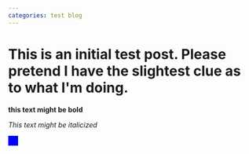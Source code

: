 ```yaml
---
categories: test blog
---
```


# This is an initial test post. Please pretend I have the slightest clue as to what I'm doing.

<b>this text might be bold</b>

<i>This text might be italicized</i>

<div style="background-color: blue; height: 20px; width: 20px;"></div>

